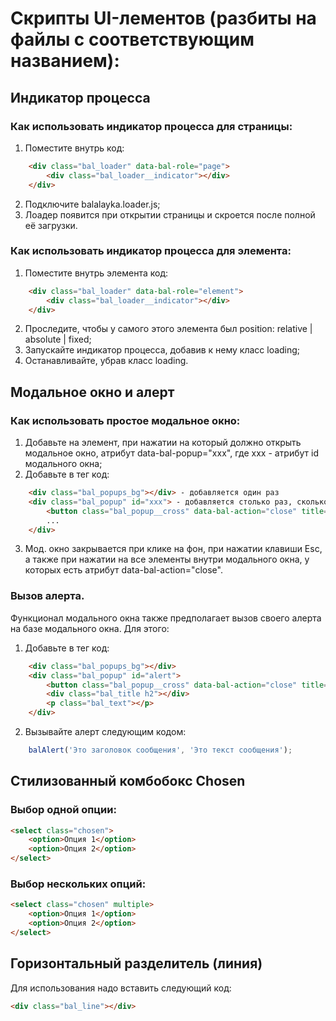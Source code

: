 # Скрипты UI-лементов (разбиты на файлы с соответствующим названием):


## Индикатор процесса

### Как использовать индикатор процесса для страницы:
1. Поместите внутрь <body> код:
```html
    <div class="bal_loader" data-bal-role="page">
        <div class="bal_loader__indicator"></div>
    </div>
```
2. Подключите balalayka.loader.js;
3. Лоадер появится при открытии страницы и скроется после полной её загрузки.

### Как использовать индикатор процесса для элемента:
1. Поместите внутрь элемента код:
```html
    <div class="bal_loader" data-bal-role="element">
        <div class="bal_loader__indicator"></div>
    </div>
```
2. Проследите, чтобы у самого этого элемента был position: relative | absolute | fixed;
3. Запускайте индикатор процесса, добавив к нему класс loading;
4. Останавливайте, убрав класс loading.


## Модальное окно и алерт

### Как использовать простое модальное окно:
1. Добавьте на элемент, при нажатии на который должно открыть модальное окно, атрибут data-bal-popup="xxx", где xxx - атрибут id модального окна;
2. Добавьте в тег <body> код:
```html
    <div class="bal_popups_bg"></div> - добавляется один раз
    <div class="bal_popup" id="xxx"> - добавляется столько раз, сколько у вас мод. окон (каждый со уникальным атрибутом id)
        <button class="bal_popup__cross" data-bal-action="close" title="Закрыть"></button>
        ...
    </div>
```
3. Мод. окно закрывается при клике на фон, при нажатии клавиши Esc, а также при нажатии на все элементы внутри модального окна, у которых есть атрибут data-bal-action="close".


### Вызов алерта.
Функционал модального окна также предполагает вызов своего алерта на базе модального окна. Для этого:
1. Добавьте в тег <body> код:
```html
    <div class="bal_popups_bg"></div>
    <div class="bal_popup" id="alert">
        <button class="bal_popup__cross" data-bal-action="close" title="Закрыть"></button>
        <div class="bal_title h2"></div>
        <p class="bal_text"></p>
    </div>
```
2. Вызывайте алерт следующим кодом:
```javascript
    balAlert('Это заголовок сообщения', 'Это текст сообщения');
```


## Стилизованный комбобокс Chosen

### Выбор одной опции:
```html
<select class="chosen">
    <option>Опция 1</option>
    <option>Опция 2</option>
</select>
```

### Выбор нескольких опций:
```html
<select class="chosen" multiple>
    <option>Опция 1</option>
    <option>Опция 2</option>
</select>
```


## Горизонтальный разделитель (линия)
Для использования надо вставить следующий код:
```html
<div class="bal_line"></div>
```